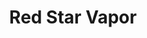 ---
title: "Red Star Vapor"
url: /tucson/red-star-vapor-east-broadway-boulevard/
shop: e-cigarette
---